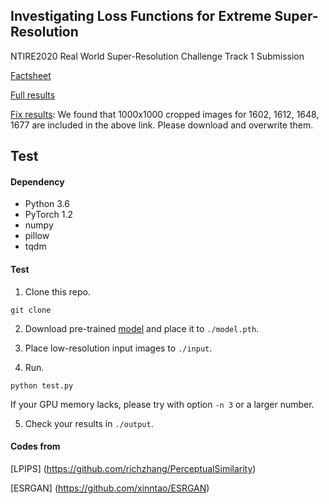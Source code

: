 ## Investigating Loss Functions for Extreme Super-Resolution

NTIRE2020 Real World Super-Resolution Challenge Track 1 Submission

[Factsheet](../../raw/master/factsheet.pdf)

[Full results](https://drive.google.com/file/d/1kmiBM_jfhfWcxXTJB17MvHW_9XM0sbZe/view?usp=sharing)

[Fix results](https://drive.google.com/file/d/1rbOj_HfNndxuFrXJ-x3gGD2Yqm7o60ve/view?usp=sharing): We found that 1000x1000 cropped images for 1602, 1612, 1648, 1677 are included in the above link. Please download and overwrite them.

## Test
#### Dependency
- Python 3.6
- PyTorch 1.2
- numpy
- pillow
- tqdm

#### Test 
1. Clone this repo.
```
git clone 
```

2. Download pre-trained [model](https://drive.google.com/file/d/10lu7rJ8JmiqGnq9k8N2iLei0aUAdhGcz/view?usp=sharing) and place it to `./model.pth`.

3. Place low-resolution input images to `./input`.

4. Run.
```
python test.py
```
If your GPU memory lacks, please try with option `-n 3` or a larger number.

5. Check your results in `./output`.



#### Codes from
[LPIPS] (https://github.com/richzhang/PerceptualSimilarity)

[ESRGAN] (https://github.com/xinntao/ESRGAN)
